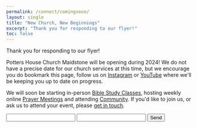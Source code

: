 ```yaml
---
permalink: /connect/comingsoon/
layout: single
title: "New Church, New Beginnings"
excerpt: "Thank you for responding to our flyer!"
toc: false
---
```


Thank you for responding to our flyer!

Potters House Church Maidstone will be opening during 2024!  We do not have a precise date for our church services at this time, but we encourage you do bookmark this page, follow us on [Instagram](https://instagram.com/@phcmaidstone) or [YouTube](https://youtube.com/@phcmaidstone) where we'll be keeping you up to date on progress.

We will soon be starting in-person [Bible Study Classes](/bible-study/), hosting weekly online [Prayer Meetings](/events/) and attending [Community](/events/).  If you'd like to join us, or ask us to attend your event, please [get in touch](mailto:hello@phcmaidstone.co.uk).

<form action="https://formsubmit.co/hello@phcmaidstone.co.uk" method="POST">
  <input type="text" name="name" required>
  <input type="email" name="email" required>
  <button type="submit">Send</button>
</form>
